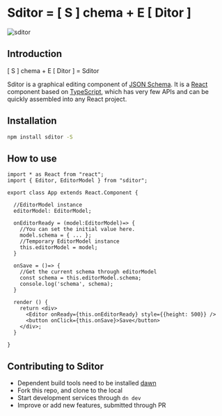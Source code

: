 # Sditor = [ S ] chema + E [ Ditor ]

![sditor](https://img.alicdn.com/tfs/TB109UwQCzqK1RjSZFjXXblCFXa-2018-1016.png)

## Introduction 

[ S ] chema + E [ Ditor ] = Sditor

Sditor is a graphical editing component of [JSON Schema](http://json-schema.org/). It is a [React](https://www.typescriptlang.org/) component based on [TypeScript](https://reactjs.org/), which has very few APIs and can be quickly assembled into any React project.

## Installation

```bash
npm install sditor -S
```

## How to use

```tsx
import * as React from "react";
import { Editor, EditorModel } from "sditor";

export class App extends React.Component {
  
  //EditorModel instance
  editorModel: EditorModel;

  onEditorReady = (model:EditorModel)=> {
    //You can set the initial value here.
    model.schema = { ... };
    //Temporary EditorModel instance
    this.editorModel = model;
  }

  onSave = ()=> {
    //Get the current schema through editorModel
    const schema = this.editorModel.schema;
    console.log('schema', schema);
  }

  render () {
    return <div>
      <Editor onReady={this.onEditorReady} style={{height: 500}} />
      <button onClick={this.onSave}>Save</button>
    </div>;
  }
  
}
```

## Contributing to Sditor

- Dependent build tools need to be installed [dawn](https://github.com/alibaba/dawn)
- Fork this repo, and clone to the local
- Start development services through `dn dev`
- Improve or add new features, submitted through PR